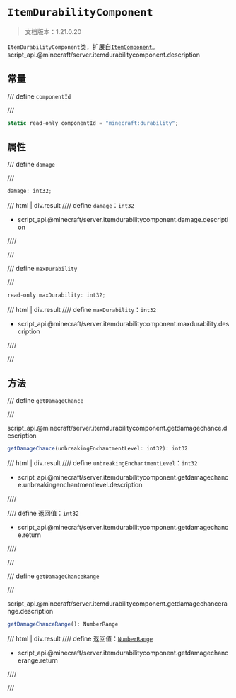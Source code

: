 # `ItemDurabilityComponent`

> 文档版本：1.21.0.20

`ItemDurabilityComponent`类，扩展自[`ItemComponent`](./itemcomponent.md)。script_api.@minecraft/server.itemdurabilitycomponent.description

## 常量

/// define
`componentId`


///

```js
static read-only componentId = "minecraft:durability";
```


## 属性

/// define
`damage`


///

```js
damage: int32;
```

/// html | div.result
//// define
`damage`：`int32`

- script_api.@minecraft/server.itemdurabilitycomponent.damage.description


////

///


/// define
`maxDurability`


///

```js
read-only maxDurability: int32;
```

/// html | div.result
//// define
`maxDurability`：`int32`

- script_api.@minecraft/server.itemdurabilitycomponent.maxdurability.description


////

///


## 方法

/// define
`getDamageChance`


///

script_api.@minecraft/server.itemdurabilitycomponent.getdamagechance.description

```js
getDamageChance(unbreakingEnchantmentLevel: int32): int32
```

/// html | div.result
//// define
`unbreakingEnchantmentLevel`：`int32`

- script_api.@minecraft/server.itemdurabilitycomponent.getdamagechance.unbreakingenchantmentlevel.description


////

//// define
返回值：`int32`

- script_api.@minecraft/server.itemdurabilitycomponent.getdamagechance.return


////

///


/// define
`getDamageChanceRange`


///

script_api.@minecraft/server.itemdurabilitycomponent.getdamagechancerange.description

```js
getDamageChanceRange(): NumberRange
```

/// html | div.result
//// define
返回值：[`NumberRange`](../../common/1.1.0/numberrange.md)

- script_api.@minecraft/server.itemdurabilitycomponent.getdamagechancerange.return


////

///

